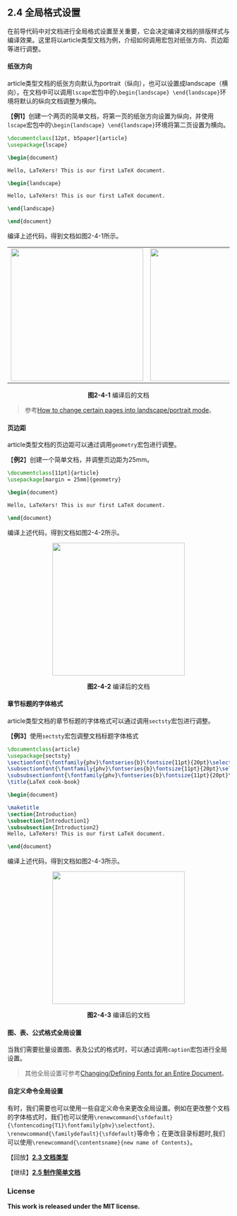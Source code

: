 ## 2.4 全局格式设置

在前导代码中对文档进行全局格式设置至关重要，它会决定编译文档的排版样式与编译效果。这里将以article类型文档为例，介绍如何调用宏包对纸张方向、页边距等进行调整。

#### 纸张方向

article类型文档的纸张方向默认为portrait（纵向），也可以设置成landscape（横向）。在文档中可以调用`lscape`宏包中的`\begin{landscape} \end{landscape}`环境将默认的纵向文档调整为横向。

【**例1**】创建一个两页的简单文档，将第一页的纸张方向设置为纵向，并使用`lscape`宏包中的`\begin{landscape} \end{landscape}`环境将第二页设置为横向。

```tex
\documentclass[12pt, b5paper]{article}
\usepackage{lscape}

\begin{document}

Hello, LaTeXers! This is our first LaTeX document.

\begin{landscape}

Hello, LaTeXers! This is our first LaTeX document.

\end{landscape}

\end{document}
```

编译上述代码，得到文档如图2-4-1所示。

<p align="center">
<table>
<tr>
<td><img align="middle" src="latex/chapter-2/graphics/example2_4_1_1.png" width="300"></td>
<td><img align="middle" src="latex/chapter-2/graphics/example2_4_1_2.png" width="300"></td>
</tr>
</table>
</p>

<center><b>图2-4-1</b> 编译后的文档</center>


> 参考[How to change certain pages into landscape/portrait mode](https://tex.stackexchange.com/q/337/227605)。

#### 页边距

article类型文档的页边距可以通过调用`geometry`宏包进行调整。

【**例2**】创建一个简单文档，并调整页边距为25mm。

```tex
\documentclass[11pt]{article}
\usepackage[margin = 25mm]{geometry}

\begin{document}

Hello, LaTeXers! This is our first LaTeX document.

\end{document}
```
编译上述代码，得到文档如图2-4-2所示。

<p align="center">
<img align="middle" src="latex/chapter-2/graphics/example2_4_21.png" width="300" />
</p>

<center><b>图2-4-2</b> 编译后的文档</center>


#### 章节标题的字体格式

article类型文档的章节标题的字体格式可以通过调用`sectsty`宏包进行调整。

【**例3**】使用`sectsty`宏包调整文档标题字体格式

```tex
\documentclass{article}
\usepackage{sectsty}
\sectionfont{\fontfamily{phv}\fontseries{b}\fontsize{11pt}{20pt}\selectfont} %一级标题字体格式设置
\subsectionfont{\fontfamily{phv}\fontseries{b}\fontsize{11pt}{20pt}\selectfont} %二级标题字体格式设置
\subsubsectionfont{\fontfamily{phv}\fontseries{b}\fontsize{11pt}{20pt}\selectfont} %三级标题字体格式设置
\title{LaTeX cook-book}

\begin{document}

\maketitle
\section{Introduction}
\subsection{Introduction1}
\subsubsection{Introduction2}
Hello, LaTeXers! This is our first LaTeX document.

\end{document}
```

编译上述代码，得到文档如图2-4-3所示。

<p align="center">
<img align="middle" src="latex/chapter-2/graphics/example2_4_31.png" width="300" />
</p>

<center><b>图2-4-3</b> 编译后的文档</center>

#### 图、表、公式格式全局设置

当我们需要批量设置图、表及公式的格式时，可以通过调用`caption`宏包进行全局设置。

> 其他全局设置可参考[Changing/Defining Fonts for an Entire Document](https://latex.org/forum/viewtopic.php?f=44&t=3994)。

#### 自定义命令全局设置

有时，我们需要也可以使用一些自定义命令来更改全局设置。例如在更改整个文档的字体格式时，我们也可以使用`\renewcommand{\sfdefault}{\fontencoding{T1}\fontfamily{phv}\selectfont}、\renewcommand{\familydefault}{\sfdefault}`等命令；在更改目录标题时,我们可以使用`\renewcommand{\contentsname}{new name of Contents}`。




【回放】[**2.3 文档类型**](https://nbviewer.jupyter.org/github/xinychen/latex-cookbook/blob/main/chapter-2/section3.ipynb)

【继续】[**2.5 制作简单文档**](https://nbviewer.jupyter.org/github/xinychen/latex-cookbook/blob/main/chapter-2/section5.ipynb)

### License

<div class="alert alert-block alert-danger">
<b>This work is released under the MIT license.</b>
</div>
